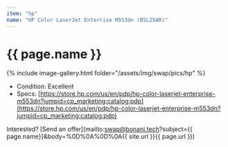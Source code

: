 ```yaml
---
item: "hp"
name: "HP Color LaserJet Enterrise M553dn (B5L25AR)"
---
```


# {{ page.name }}

{% include image-gallery.html folder="/assets/img/swap/pics/hp" %}

- Condition: Excellent
- Specs: [https://store.hp.com/us/en/pdp/hp-color-laserjet-enterprise-m553dn?jumpid=cp_marketing:catalog:pdp](https://store.hp.com/us/en/pdp/hp-color-laserjet-enterprise-m553dn?jumpid=cp_marketing:catalog:pdp)

Interested? [Send an offer](mailto:swap@bonani.tech?subject={{ page.name}}&body=%0D%0A%0D%0A{{ site.url }}{{ page.url }})
